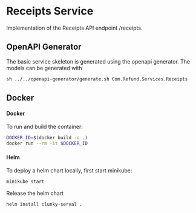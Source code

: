 # Receipts Service

Implementation of the Receipts API endpoint /receipts.

## OpenAPI Generator

The basic service skeleton is generated using the openapi generator.
The models can be generated with

````bash
sh ../../openapi-generator/generate.sh Com.Refund.Services.Receipts
````

## Docker

#### Docker

To run and build the container:

```bash
DOCKER_ID=$(docker build -q .)
docker run --rm -it $DOCKER_ID
```

#### Helm

To deploy a helm chart locally, first start minikube:

```bash
minikube start
```

Release the helm chart

```bash
helm install clunky-serval .
```

